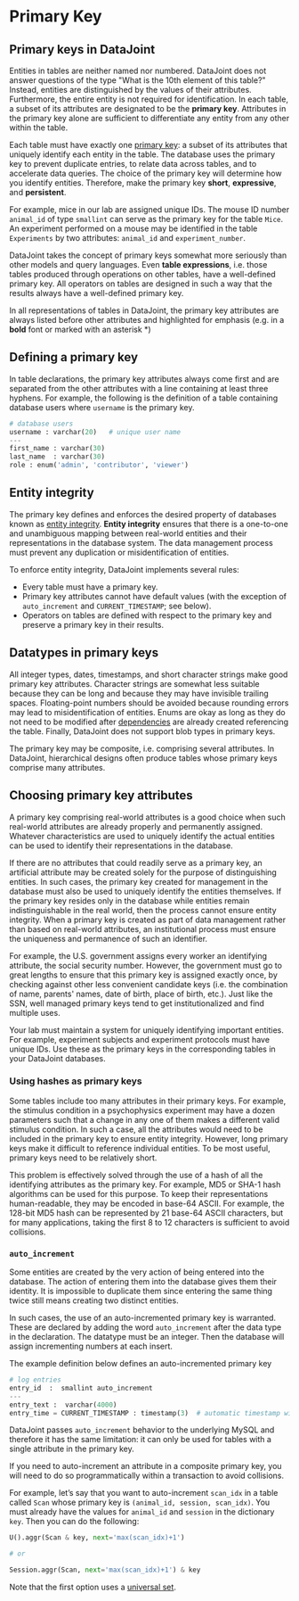 # Primary Key

## Primary keys in DataJoint

Entities in tables are neither named nor numbered.
DataJoint does not answer questions of the type "What is the 10th element of this table?"
Instead, entities are distinguished by the values of their attributes.
Furthermore, the entire entity is not required for identification.
In each table, a subset of its attributes are designated to be the **primary key**.
Attributes in the primary key alone are sufficient to differentiate any entity from any 
other within the table.

Each table must have exactly one 
[primary key](http://en.wikipedia.org/wiki/Primary_key): a subset of its attributes 
that uniquely identify each entity in the table.
The database uses the primary key to prevent duplicate entries, to relate data across 
tables, and to accelerate data queries.
The choice of the primary key will determine how you identify entities.
Therefore, make the primary key **short**, **expressive**, and **persistent**.

For example, mice in our lab are assigned unique IDs.
The mouse ID number `animal_id` of type `smallint` can serve as the primary key for the 
table `Mice`.
An experiment performed on a mouse may be identified in the table `Experiments` by two 
attributes: `animal_id` and `experiment_number`.

DataJoint takes the concept of primary keys somewhat more seriously than other models 
and query languages.
Even **table expressions**, i.e. those tables produced through operations on other 
tables, have a well-defined primary key.
All operators on tables are designed in such a way that the results always have a 
well-defined primary key.

In all representations of tables in DataJoint, the primary key attributes are always 
listed before other attributes and highlighted for emphasis (e.g. in a **bold** font or 
marked with an asterisk \*)

## Defining a primary key

In table declarations, the primary key attributes always come first and are separated 
from the other attributes with a line containing at least three hyphens.
For example, the following is the definition of a table containing database users where 
`username` is the primary key.

```python
# database users
username : varchar(20)   # unique user name
---
first_name : varchar(30)
last_name  : varchar(30)
role : enum('admin', 'contributor', 'viewer')
```

## Entity integrity

The primary key defines and enforces the desired property of databases known as 
[entity integrity](../integrity.md).
**Entity integrity** ensures that there is a one-to-one and unambiguous mapping between 
real-world entities and their representations in the database system.
The data management process must prevent any duplication or misidentification of 
entities.

To enforce entity integrity, DataJoint implements several rules:

- Every table must have a primary key.
- Primary key attributes cannot have default values (with the exception of 
`auto_increment` and `CURRENT_TIMESTAMP`; see below).
- Operators on tables are defined with respect to the primary key and preserve a 
primary key in their results.

## Datatypes in primary keys

All integer types, dates, timestamps, and short character strings make good primary key 
attributes.
Character strings are somewhat less suitable because they can be long and because they 
may have invisible trailing spaces.
Floating-point numbers should be avoided because rounding errors may lead to 
misidentification of entities.
Enums are okay as long as they do not need to be modified after 
[dependencies](dependencies.md) are already created referencing the table.
Finally, DataJoint does not support blob types in primary keys.

The primary key may be composite, i.e. comprising several attributes.
In DataJoint, hierarchical designs often produce tables whose primary keys comprise 
many attributes.

## Choosing primary key attributes

A primary key comprising real-world attributes is a good choice when such real-world 
attributes are already properly and permanently assigned.
Whatever characteristics are used to uniquely identify the actual entities can be used 
to identify their representations in the database.

If there are no attributes that could readily serve as a primary key, an artificial 
attribute may be created solely for the purpose of distinguishing entities.
In such cases, the primary key created for management in the database must also be used 
to uniquely identify the entities themselves.
If the primary key resides only in the database while entities remain indistinguishable 
in the real world, then the process cannot ensure entity integrity.
When a primary key is created as part of data management rather than based on 
real-world attributes, an institutional process must ensure the uniqueness and 
permanence of such an identifier.

For example, the U.S. government assigns every worker an identifying attribute, the 
social security number.
However, the government must go to great lengths to ensure that this primary key is 
assigned exactly once, by checking against other less convenient candidate keys (i.e. 
the combination of name, parents' names, date of birth, place of birth, etc.).
Just like the SSN, well managed primary keys tend to get institutionalized and find 
multiple uses.

Your lab must maintain a system for uniquely identifying important entities.
For example, experiment subjects and experiment protocols must have unique IDs.
Use these as the primary keys in the corresponding tables in your DataJoint databases.

### Using hashes as primary keys

Some tables include too many attributes in their primary keys.
For example, the stimulus condition in a psychophysics experiment may have a dozen 
parameters such that a change in any one of them makes a different valid stimulus 
condition.
In such a case, all the attributes would need to be included in the primary key to 
ensure entity integrity.
However, long primary keys make it difficult to reference individual entities.
To be most useful, primary keys need to be relatively short.

This problem is effectively solved through the use of a hash of all the identifying 
attributes as the primary key.
For example, MD5 or SHA-1 hash algorithms can be used for this purpose.
To keep their representations human-readable, they may be encoded in base-64 ASCII.
For example, the 128-bit MD5 hash can be represented by 21 base-64 ASCII characters, 
but for many applications, taking the first 8 to 12 characters is sufficient to avoid 
collisions.

### `auto_increment`

Some entities are created by the very action of being entered into the database.
The action of entering them into the database gives them their identity.
It is impossible to duplicate them since entering the same thing twice still means 
creating two distinct entities.

In such cases, the use of an auto-incremented primary key is warranted.
These are declared by adding the word `auto_increment` after the data type in the 
declaration.
The datatype must be an integer.
Then the database will assign incrementing numbers at each insert.

The example definition below defines an auto-incremented primary key

```python
# log entries
entry_id  :  smallint auto_increment
---
entry_text :  varchar(4000)
entry_time = CURRENT_TIMESTAMP : timestamp(3)  # automatic timestamp with millisecond precision
```

DataJoint passes `auto_increment` behavior to the underlying MySQL and therefore it has 
the same limitation: it can only be used for tables with a single attribute in the 
primary key.

If you need to auto-increment an attribute in a composite primary key, you will need to 
do so programmatically within a transaction to avoid collisions.

For example, let’s say that you want to auto-increment `scan_idx` in a table called 
`Scan` whose primary key is `(animal_id, session, scan_idx)`.
You must already have the values for `animal_id` and `session` in the dictionary `key`.
Then you can do the following:

```python
U().aggr(Scan & key, next='max(scan_idx)+1')

# or

Session.aggr(Scan, next='max(scan_idx)+1') & key
```

Note that the first option uses a [universal set](../../query/universals.md).
